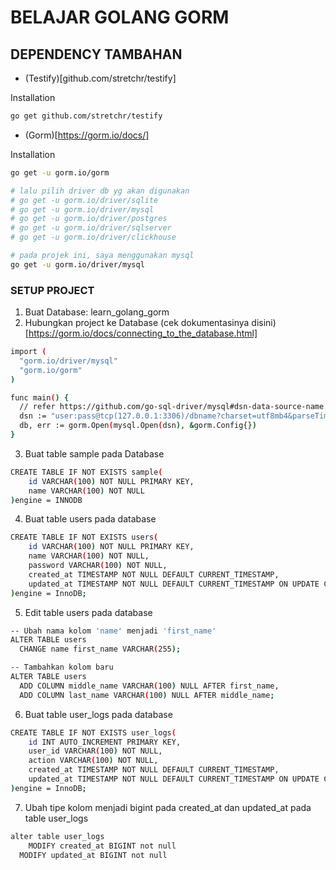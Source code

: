 # BELAJAR GOLANG GORM

## DEPENDENCY TAMBAHAN

- (Testify)[github.com/stretchr/testify]

Installation

```bash
go get github.com/stretchr/testify
```

- (Gorm)[https://gorm.io/docs/]

Installation

```bash
go get -u gorm.io/gorm

# lalu pilih driver db yg akan digunakan
# go get -u gorm.io/driver/sqlite
# go get -u gorm.io/driver/mysql
# go get -u gorm.io/driver/postgres
# go get -u gorm.io/driver/sqlserver
# go get -u gorm.io/driver/clickhouse

# pada projek ini, saya menggunakan mysql
go get -u gorm.io/driver/mysql
```

### SETUP PROJECT

1. Buat Database: learn_golang_gorm
2. Hubungkan project ke Database
   (cek dokumentasinya disini)[https://gorm.io/docs/connecting_to_the_database.html]

```bash
import (
  "gorm.io/driver/mysql"
  "gorm.io/gorm"
)

func main() {
  // refer https://github.com/go-sql-driver/mysql#dsn-data-source-name for details
  dsn := "user:pass@tcp(127.0.0.1:3306)/dbname?charset=utf8mb4&parseTime=True&loc=Local"
  db, err := gorm.Open(mysql.Open(dsn), &gorm.Config{})
}
```

3. Buat table sample pada Database

```bash
CREATE TABLE IF NOT EXISTS sample(
    id VARCHAR(100) NOT NULL PRIMARY KEY,
    name VARCHAR(100) NOT NULL
)engine = INNODB
```

4. Buat table users pada database

```bash
CREATE TABLE IF NOT EXISTS users(
    id VARCHAR(100) NOT NULL PRIMARY KEY,
    name VARCHAR(100) NOT NULL,
    password VARCHAR(100) NOT NULL,
    created_at TIMESTAMP NOT NULL DEFAULT CURRENT_TIMESTAMP,
    updated_at TIMESTAMP NOT NULL DEFAULT CURRENT_TIMESTAMP ON UPDATE CURRENT_TIMESTAMP
)engine = InnoDB;
```

5. Edit table users pada database

```bash
-- Ubah nama kolom 'name' menjadi 'first_name'
ALTER TABLE users
  CHANGE name first_name VARCHAR(255);

-- Tambahkan kolom baru
ALTER TABLE users
  ADD COLUMN middle_name VARCHAR(100) NULL AFTER first_name,
  ADD COLUMN last_name VARCHAR(100) NULL AFTER middle_name;

```

6. Buat table user_logs pada database

```bash
CREATE TABLE IF NOT EXISTS user_logs(
    id INT AUTO_INCREMENT PRIMARY KEY,
    user_id VARCHAR(100) NOT NULL,
    action VARCHAR(100) NOT NULL,
    created_at TIMESTAMP NOT NULL DEFAULT CURRENT_TIMESTAMP,
    updated_at TIMESTAMP NOT NULL DEFAULT CURRENT_TIMESTAMP ON UPDATE CURRENT_TIMESTAMP
)engine = InnoDB;
```

7. Ubah tipe kolom menjadi bigint pada created_at dan updated_at pada table user_logs

```bash
alter table user_logs
	MODIFY created_at BIGINT not null
  MODIFY updated_at BIGINT not null
```
